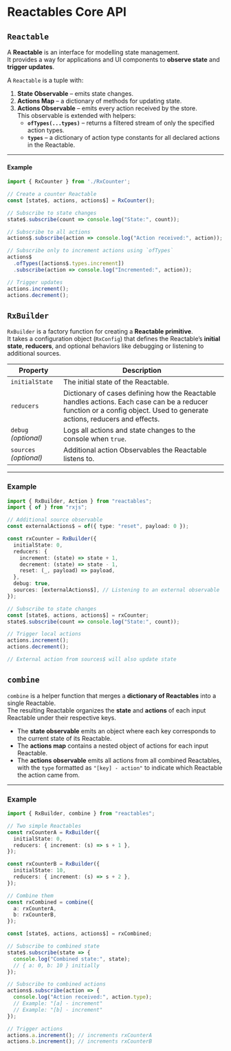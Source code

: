 # Reactables Core API

## `Reactable`

A **Reactable** is an interface for modelling state management.  
It provides a way for applications and UI components to **observe state** and **trigger updates**.

A `Reactable` is a tuple with:

1. **State Observable** – emits state changes.  
2. **Actions Map** – a dictionary of methods for updating state.  
3. **Actions Observable** – emits every action received by the store.  
   This observable is extended with helpers:
   - **`ofTypes(...types)`** – returns a filtered stream of only the specified action types.  
   - **`types`** – a dictionary of action type constants for all declared actions in the Reactable.
---
#### Example

```typescript
import { RxCounter } from './RxCounter';

// Create a counter Reactable
const [state$, actions, actions$] = RxCounter();

// Subscribe to state changes
state$.subscribe(count => console.log("State:", count));

// Subscribe to all actions
actions$.subscribe(action => console.log("Action received:", action));

// Subscribe only to increment actions using `ofTypes`
actions$
  .ofTypes([actions$.types.increment])
  .subscribe(action => console.log("Incremented:", action));

// Trigger updates
actions.increment();
actions.decrement();
```

## `RxBuilder` <a name="rx-builder"></a>

`RxBuilder` is a factory function for creating a **Reactable primitive**.  
It takes a configuration object (`RxConfig`) that defines the Reactable’s **initial state**, **reducers**, and optional behaviors like debugging or listening to additional sources.

| Property               | Description                                                                                                                                                                                             |
| ---------------------- | ------------------------------------------------------------------------------------------------------------------------------------------------------------------------------------------------------- |
| `initialState`         | The initial state of the Reactable.                                                                                                                                                                     |
| `reducers`             | Dictionary of cases defining how the Reactable handles actions. Each case can be a reducer function or a config object. Used to generate actions, reducers and effects. |
| `debug` *(optional)*   | Logs all actions and state changes to the console when `true`.                                                                                                                                          |
| `sources` *(optional)* | Additional action Observables the Reactable listens to.                                                                 |

---

### Example

```typescript
import { RxBuilder, Action } from "reactables";
import { of } from "rxjs";

// Additional source observable
const externalActions$ = of({ type: "reset", payload: 0 });

const rxCounter = RxBuilder({
  initialState: 0,
  reducers: {
    increment: (state) => state + 1,
    decrement: (state) => state - 1,
    reset: (_, payload) => payload,
  },
  debug: true,
  sources: [externalActions$], // Listening to an external observable
});

// Subscribe to state changes
const [state$, actions, actions$] = rxCounter;
state$.subscribe(count => console.log("State:", count));

// Trigger local actions
actions.increment();
actions.decrement();

// External action from sources$ will also update state

```

## `combine` <a name="combine"></a>

`combine` is a helper function that merges a **dictionary of Reactables** into a single Reactable.  
The resulting Reactable organizes the **state** and **actions** of each input Reactable under their respective keys.

- The **state observable** emits an object where each key corresponds to the current state of its Reactable.  
- The **actions map** contains a nested object of actions for each input Reactable.  
- The **actions observable** emits all actions from all combined Reactables, with the `type` formatted as `"[key] - action"` to indicate which Reactable the action came from.

---

### Example

```typescript
import { RxBuilder, combine } from "reactables";

// Two simple Reactables
const rxCounterA = RxBuilder({
  initialState: 0,
  reducers: { increment: (s) => s + 1 },
});

const rxCounterB = RxBuilder({
  initialState: 10,
  reducers: { increment: (s) => s + 2 },
});

// Combine them
const rxCombined = combine({
  a: rxCounterA,
  b: rxCounterB,
});

const [state$, actions, actions$] = rxCombined;

// Subscribe to combined state
state$.subscribe(state => {
  console.log("Combined state:", state);
  // { a: 0, b: 10 } initially
});

// Subscribe to combined actions
actions$.subscribe(action => {
  console.log("Action received:", action.type);
  // Example: "[a] - increment"
  // Example: "[b] - increment"
});

// Trigger actions
actions.a.increment(); // increments rxCounterA
actions.b.increment(); // increments rxCounterB
